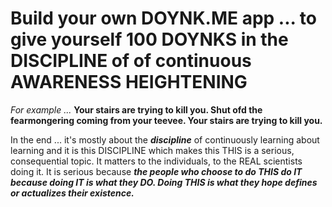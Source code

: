 # Build your own DOYNK.ME app ... to give yourself 100 DOYNKS in the DISCIPLINE of of continuous AWARENESS HEIGHTENING

*For example ...*
**Your stairs are trying to kill you. Shut ofd the fearmongering coming from your teevee. Your stairs are trying to kill you.**


In the end ... it's mostly about the ***discipline*** of continuously learning about learning and it is this DISCIPLINE which makes this THIS is a serious, consequential topic.  It matters to the individuals, to the REAL scientists doing it. It is serious because ***the people who choose to do THIS do IT because doing IT is what they DO. Doing THIS is what they hope defines or actualizes their existence.***

